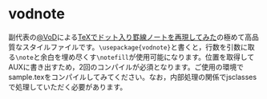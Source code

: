 # vodnote

副代表の[@VoD](https://qiita.com/VoD)による[TeXでドット入り罫線ノートを再現してみた](https://qiita.com/VoD/items/6849e63b978050218d2f)の極めて高品質なスタイルファイルです。`\usepackage{vodnote}`と書くと，行数を引数に取る`\note`と余白を埋め尽くす`\notefill`が使用可能になります。位置を取得してAUXに書き出すため，2回のコンパイルが必須となります。ご使用の環境でsample.texをコンパイルしてみてください。なお，内部処理の関係でjsclassesで処理していただく必要があります。
